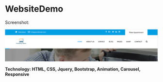# WebsiteDemo

Screenshot: 

<img src="https://github.com/SharadSinha03/WebsiteDemo/blob/develop/screenshots/screenshot1.PNG">

<b>Technology: HTML, CSS, Jquery, Bootstrap, Animation, Carousel, Responsive</b>

